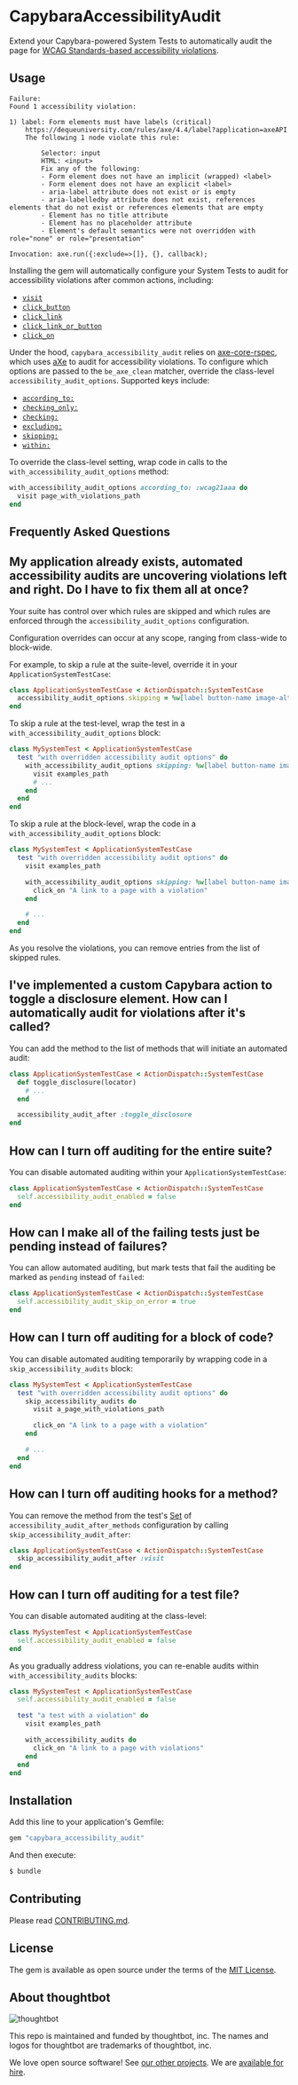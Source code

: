 # CapybaraAccessibilityAudit

Extend your Capybara-powered System Tests to automatically audit the page for
[WCAG Standards-based accessibility violations](https://www.w3.org/WAI/standards-guidelines/wcag/).

## Usage

```
Failure:
Found 1 accessibility violation:

1) label: Form elements must have labels (critical)
    https://dequeuniversity.com/rules/axe/4.4/label?application=axeAPI
    The following 1 node violate this rule:

        Selector: input
        HTML: <input>
        Fix any of the following:
        - Form element does not have an implicit (wrapped) <label>
        - Form element does not have an explicit <label>
        - aria-label attribute does not exist or is empty
        - aria-labelledby attribute does not exist, references elements that do not exist or references elements that are empty
        - Element has no title attribute
        - Element has no placeholder attribute
        - Element's default semantics were not overridden with role="none" or role="presentation"

Invocation: axe.run({:exclude=>[]}, {}, callback);
```

Installing the gem will automatically configure your System Tests to audit for
accessibility violations after common actions, including:

* [`visit`](https://rubydoc.info/github/teamcapybara/capybara/master/Capybara/Session:visit)
* [`click_button`](https://rubydoc.info/github/teamcapybara/capybara/master/Capybara/Node/Actions#click_button-instance_method)
* [`click_link`](https://rubydoc.info/github/teamcapybara/capybara/master/Capybara/Node/Actions#click_link-instance_method)
* [`click_link_or_button`](https://rubydoc.info/github/teamcapybara/capybara/master/Capybara/Node/Actions#click_link_or_button-instance_method)
* [`click_on`](https://rubydoc.info/github/teamcapybara/capybara/master/Capybara/Node/Actions:click_on)

Under the hood, `capybara_accessibility_audit` relies on [axe-core-rspec][], which uses [aXe][]
to audit for accessibility violations. To configure which options are passed to
the `be_axe_clean` matcher, override the class-level
`accessibility_audit_options`. Supported keys include:

* [`according_to:`](https://github.com/dequelabs/axe-core-gems/blob/develop/packages/axe-core-rspec/README.md#according_to---accessibility-standard-tag-clause)
* [`checking_only:`](https://github.com/dequelabs/axe-core-gems/blob/develop/packages/axe-core-rspec/README.md#checking_only---exclusive-rules-clause)
* [`checking:`](https://github.com/dequelabs/axe-core-gems/blob/develop/packages/axe-core-rspec/README.md#checking---checking-rules-clause)
* [`excluding:`](https://github.com/dequelabs/axe-core-gems/blob/develop/packages/axe-core-rspec/README.md#excluding---exclusion-clause)
* [`skipping:`](https://github.com/dequelabs/axe-core-gems/blob/develop/packages/axe-core-rspec/README.md#skipping---skipping-rules-clause)
* [`within:`](https://github.com/dequelabs/axe-core-gems/blob/develop/packages/axe-core-rspec/README.md#within---inclusion-clause)

To override the class-level setting, wrap code in calls to the
`with_accessibility_audit_options` method:

```ruby
with_accessibility_audit_options according_to: :wcag21aaa do
  visit page_with_violations_path
end
```

[aXe]: https://www.deque.com/axe/
[axe-core-rspec]: https://github.com/dequelabs/axe-core-gems/blob/develop/packages/axe-core-rspec/README.md#matcher

## Frequently Asked Questions

My application already exists, automated accessibility audits are uncovering violations left and right. Do I have to fix them all at once?
---

Your suite has control over which rules are skipped and which rules are
enforced through the `accessibility_audit_options` configuration.

Configuration overrides can occur at any scope, ranging from class-wide to
block-wide.

For example, to skip a rule at the suite-level, override it in your
`ApplicationSystemTestCase`:

```ruby
class ApplicationSystemTestCase < ActionDispatch::SystemTestCase
  accessibility_audit_options.skipping = %w[label button-name image-alt]
end
```

To skip a rule at the test-level, wrap the test in a
`with_accessibility_audit_options` block:

```ruby
class MySystemTest < ApplicationSystemTestCase
  test "with overridden accessibility audit options" do
    with_accessibility_audit_options skipping: %w[label button-name image-alt] do
      visit examples_path
      # ...
    end
  end
end
```

To skip a rule at the block-level, wrap the code in a
`with_accessibility_audit_options` block:

```ruby
class MySystemTest < ApplicationSystemTestCase
  test "with overridden accessibility audit options" do
    visit examples_path

    with_accessibility_audit_options skipping: %w[label button-name image-alt] do
      click_on "A link to a page with a violation"
    end

    # ...
  end
end
```

As you resolve the violations, you can remove entries from the list of skipped
rules.

I've implemented a custom Capybara action to toggle a disclosure element. How can I automatically audit for violations after it's called?
---

You can add the method to the list of methods that will initiate an automated
audit:

```ruby
class ApplicationSystemTestCase < ActionDispatch::SystemTestCase
  def toggle_disclosure(locator)
    # ...
  end

  accessibility_audit_after :toggle_disclosure
end
```

How can I turn off auditing for the entire suite?
---

You can disable automated auditing within your `ApplicationSystemTestCase`:

```ruby
class ApplicationSystemTestCase < ActionDispatch::SystemTestCase
  self.accessibility_audit_enabled = false
end
```

How can I make all of the failing tests just be pending instead of failures?
---

You can allow automated auditing, but mark tests that fail the auditing be marked as `pending` instead of `failed`:

```ruby
class ApplicationSystemTestCase < ActionDispatch::SystemTestCase
  self.accessibility_audit_skip_on_error = true
end
```

How can I turn off auditing for a block of code?
---

You can disable automated auditing temporarily by wrapping code in a
`skip_accessibility_audits` block:

```ruby
class MySystemTest < ApplicationSystemTestCase
  test "with overridden accessibility audit options" do
    skip_accessibility_audits do
      visit a_page_with_violations_path

      click_on "A link to a page with a violation"
    end

    # ...
  end
end
```

How can I turn off auditing hooks for a method?
---

You can remove the method from the test's [Set][] of
`accessibility_audit_after_methods` configuration by calling
`skip_accessibility_audit_after`:

```ruby
class ApplicationSystemTestCase < ActionDispatch::SystemTestCase
  skip_accessibility_audit_after :visit
end
```

[Set]: https://ruby-doc.org/stdlib-3.0.1/libdoc/set/rdoc/Set.html

How can I turn off auditing for a test file?
---

You can disable automated auditing at the class-level:

```ruby
class MySystemTest < ApplicationSystemTestCase
  self.accessibility_audit_enabled = false
end
```

As you gradually address violations, you can re-enable audits within
`with_accessibility_audits` blocks:

```ruby
class MySystemTest < ApplicationSystemTestCase
  self.accessibility_audit_enabled = false

  test "a test with a violation" do
    visit examples_path

    with_accessibility_audits do
      click_on "A link to a page with violations"
    end
  end
end
```

## Installation
Add this line to your application's Gemfile:

```ruby
gem "capybara_accessibility_audit"
```

And then execute:
```bash
$ bundle
```

## Contributing

Please read [CONTRIBUTING.md](./CONTRIBUTING.md).

## License
The gem is available as open source under the terms of the [MIT License](https://opensource.org/licenses/MIT).

<!-- START /templates/footer.md -->
## About thoughtbot

![thoughtbot](https://thoughtbot.com/thoughtbot-logo-for-readmes.svg)

This repo is maintained and funded by thoughtbot, inc.
The names and logos for thoughtbot are trademarks of thoughtbot, inc.

We love open source software!
See [our other projects][community].
We are [available for hire][hire].

[community]: https://thoughtbot.com/community?utm_source=github
[hire]: https://thoughtbot.com/hire-us?utm_source=github


<!-- END /templates/footer.md -->
